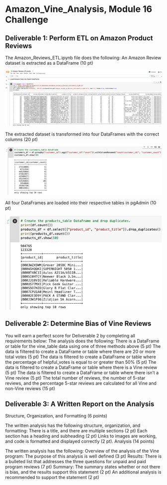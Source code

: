 # Amazon_Vine_Analysis, Module 16 Challenge


## Deliverable 1: Perform ETL on Amazon Product Reviews 

The Amazon_Reviews_ETL.ipynb file does the following:
An Amazon Review dataset is extracted as a DataFrame (10 pt)

![11](Images/11.png)

The extracted dataset is transformed into four DataFrames with the correct columns (20 pt)

![12](Images/12.png)


All four DataFrames are loaded into their respective tables in pgAdmin (10 pt)

![13](Images/13.png)



## Deliverable 2: Determine Bias of Vine Reviews


You will earn a perfect score for Deliverable 2 by completing all requirements below:
The analysis does the following:
There is a DataFrame or table for the vine_table data using one of three methods above (5 pt)
The data is filtered to create a DataFrame or table where there are 20 or more total votes (5 pt)
The data is filtered to create a DataFrame or table where the percentage of helpful_votes is equal to or greater than 50% (5 pt)
The data is filtered to create a DataFrame or table where there is a Vine review (5 pt)
The data is filtered to create a DataFrame or table where there isn’t a Vine review (5 pt)
The total number of reviews, the number of 5-star reviews, and the percentage 5-star reviews are calculated for all Vine and non-Vine reviews (15 pt)



## Deliverable 3: A Written Report on the Analysis

Structure, Organization, and Formatting (6 points)

The written analysis has the following structure, organization, and formatting:
There is a title, and there are multiple sections (2 pt)
Each section has a heading and subheading (2 pt)
Links to images are working, and code is formatted and displayed correctly (2 pt).
Analysis (14 points)

The written analysis has the following:
Overview of the analysis of the Vine program:
The purpose of this analysis is well defined (3 pt)
Results:
There is a bulleted list that addresses the three questions for unpaid and paid program reviews (7 pt)
Summary:
The summary states whether or not there is bias, and the results support this statement (2 pt)
An additional analysis is recommended to support the statement (2 pt)